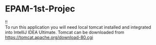 # EPAM-1st-Projec

!!   
To run this application you will need local tomcat installed and integrated into IntelliJ IDEA Ultimate.
Tomcat can be downloaded from https://tomcat.apache.org/download-80.cgi
